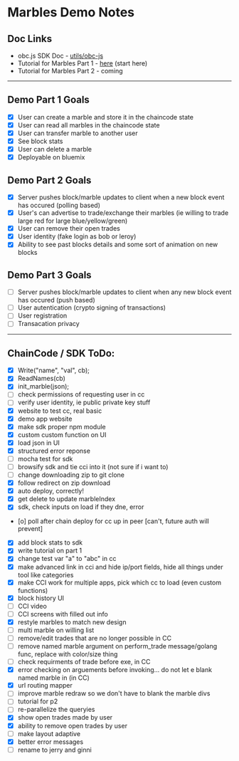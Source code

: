 # Marbles Demo Notes

## Doc Links
- obc.js SDK Doc - [utils/obc-js](./utils/obc-js/README.md)
- Tutorial for Marbles Part 1 - [here](./tutorial_part1.md) (start here)
- Tutorial for Marbles Part 2 - coming

***

## Demo Part 1 Goals
- [x] User can create a marble and store it in the chaincode state
- [x] User can read all marbles in the chaincode state
- [x] User can transfer marble to another user
- [x] See block stats
- [x] User can delete a marble
- [x] Deployable on bluemix

## Demo Part 2 Goals
- [x] Server pushes block/marble updates to client when a new block event has occured (polling based)
- [x] User's can advertise to trade/exchange their marbles (ie willing to trade large red for large blue/yellow/green)
- [x] User can remove their open trades
- [x] User identity (fake login as bob or leroy)
- [x] Ability to see past blocks details and some sort of animation on new blocks

## Demo Part 3 Goals
- [ ] Server pushes block/marble updates to client when any new block event has occured (push based)
- [ ] User autentication (crypto signing of transactions)
- [ ] User registration
- [ ] Transacation privacy

***

## ChainCode / SDK ToDo:
- [x] Write("name", "val", cb);
- [x] ReadNames(cb)
- [x] init_marble(json);
- [ ] check permissions of requesting user in cc
- [ ] verify user identity, ie public private key stuff
- [x] website to test cc, real basic
- [x] demo app website
- [x] make sdk proper npm module
- [x] custom custom function on UI
- [x] load json in UI
- [x] structured error reponse
- [ ] mocha test for sdk
- [ ] browsify sdk and tie cci into it (not sure if i want to)
- [ ] change downloading zip to git clone
- [x] follow redirect on zip download
- [x] auto deploy, correctly!
- [x] get delete to update marbleIndex
- [x] sdk, check inputs on load if they  dne, error
- [o] poll after chain deploy for cc up in peer [can't, future auth will prevent]
- [x] add block stats to sdk
- [x] write tutorial on part 1
- [x] change test var "a" to "abc" in cc
- [x] make advanced link in cci and hide ip/port fields, hide all things under tool like categories
- [x] make CCI work for multiple apps, pick which cc to load (even custom functions)
- [x] block history UI
- [ ] CCI video
- [ ] CCI screens with filled out info
- [x] restyle marbles to match new design
- [ ] multi marble on willing list
- [ ] remove/edit trades that are no longer possible in CC
- [ ] remove named marble argument on perform_trade message/golang func, replace with color/size thing
- [ ] check requirments of trade before exe, in CC
- [x] error checking on arguements before invoking... do not let e blank named marble in (in CC)
- [x] url routing mapper
- [ ] improve marble redraw so we don't have to blank the marble divs
- [ ] tutorial for p2
- [ ] re-parallelize the queryies
- [x] show open trades made by user
- [x] ability to remove open trades by user
- [ ] make layout adaptive
- [x] better error messages
- [ ] rename to jerry and ginni
